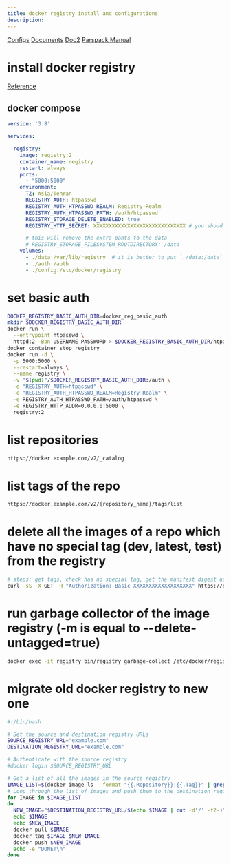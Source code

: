 ```yaml
---
title: docker registry install and configurations 
description: 
---
```


[Configs](https://gdevillele.github.io/registry/configuration/)
[Documents](https://distribution.github.io/distribution/about/deploying/)
[Doc2](https://phoenixnap.com/kb/set-up-a-private-docker-registry)
[Parspack Manual](https://parspack.com/blog/os/linux/ubuntu/how-to-set-up-a-private-docker-registry-on-ubuntu-22-04)

# install docker registry
[Reference](https://docs.docker.com/registry/deploying/)

## docker compose
```yaml
version: '3.8'

services:

  registry:
    image: registry:2
    container_name: registry
    restart: always
    ports:
      - "5000:5000"
    environment:
      TZ: Asia/Tehran
      REGISTRY_AUTH: htpasswd
      REGISTRY_AUTH_HTPASSWD_REALM: Registry-Realm
      REGISTRY_AUTH_HTPASSWD_PATH: /auth/htpasswd
      REGISTRY_STORAGE_DELETE_ENABLED: true
      REGISTRY_HTTP_SECRET: XXXXXXXXXXXXXXXXXXXXXXXXXXXXXX # you shoud get some random thing

      # this will remove the extra pahts to the data
      # REGISTRY_STORAGE_FILESYSTEM_ROOTDIRECTORY: /data
    volumes:
      - ./data:/var/lib/registry  # it is better to put `./data:/data` instead, but you should set REGISTRY_STORAGE_FILESYSTEM_ROOTDIRECTORY=/data env
      - ./auth:/auth
      - ./config:/etc/docker/registry
```
# set basic auth
```bash
DOCKER_REGISTRY_BASIC_AUTH_DIR=docker_reg_basic_auth
mkdir $DOCKER_REGISTRY_BASIC_AUTH_DIR
docker run \
  --entrypoint htpasswd \
  httpd:2 -Bbn USERNAME PASSWORD > $DOCKER_REGISTRY_BASIC_AUTH_DIR/htpasswd
docker container stop registry
docker run -d \
  -p 5000:5000 \
  --restart=always \
  --name registry \
  -v "$(pwd)"/$DOCKER_REGISTRY_BASIC_AUTH_DIR:/auth \
  -e "REGISTRY_AUTH=htpasswd" \
  -e "REGISTRY_AUTH_HTPASSWD_REALM=Registry Realm" \
  -e REGISTRY_AUTH_HTPASSWD_PATH=/auth/htpasswd \
  -e REGISTRY_HTTP_ADDR=0.0.0.0:5000 \
  registry:2
```

# list repositories
```bash
https://docker.example.com/v2/_catalog
```

# list tags of the repo
```bash
https://docker.example.com/v2/{repository_name}/tags/list
```

# delete all the images of a repo which have no special tag (dev, latest, test) from the registry 
```bash
# steps: get tags, check has no special tag, get the manifest digest using its tag, delete the manifest using digest
curl -sS -X GET -H "Authorization: Basic XXXXXXXXXXXXXXXXXXX" https://docker.example.com/v2/project_token/tags/list | jq -r '.tags[]' | grep -vE 'dev$|latest|test' | xargs -I{} sh -c $'curl -sS -I -H "Authorization: Basic XXXXXXXXXXXXXXXXXXX" -H "Accept: application/vnd.docker.distribution.manifest.v2+json" https://docker.example.com/v2/project_token/manifests/{} | grep Docker-Content-Digest | cut -d" " -f2 | sed \'s/\s//g\' | xargs -I[] curl -I -X DELETE -H "Authorization: Basic XXXXXXXXXXXXXXXXXXX" "https://docker.example.com/v2/project_token/manifests/[]"'
```

# run garbage collector of the image registry (-m is equal to --delete-untagged=true)
```bash
docker exec -it registry bin/registry garbage-collect /etc/docker/registry/config.yml -m
```

# migrate old docker registry to new one
```bash
#!/bin/bash

# Set the source and destination registry URLs
SOURCE_REGISTRY_URL="example.com"
DESTINATION_REGISTRY_URL="example.com"

# Authenticate with the source registry
#docker login $SOURCE_REGISTRY_URL

# Get a list of all the images in the source registry
IMAGE_LIST=$(docker image ls --format "{{.Repository}}:{{.Tag}}" | grep $SOURCE_REGISTRY_URL)
# Loop through the list of images and push them to the destination registry
for IMAGE in $IMAGE_LIST
do
  NEW_IMAGE="$DESTINATION_REGISTRY_URL/$(echo $IMAGE | cut -d'/' -f2-)"
  echo $IMAGE
  echo $NEW_IMAGE
  docker pull $IMAGE
  docker tag $IMAGE $NEW_IMAGE
  docker push $NEW_IMAGE
  echo -e "DONE!\n"
done
```